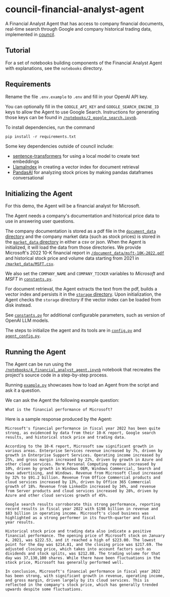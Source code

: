 # council-financial-analyst-agent

A Financial Analyst Agent that has access to company financial documents, real-time search through Google and company historical trading data, implemented in [council](https://github.com/chain-ml/council).

## Tutorial

For a set of notebooks building components of the Financial Analyst Agent with explanations, see the `notebooks` directory.

## Requirements

Rename the file `.env.example` to `.env` and fill in your OpenAI API key.

You can optionally fill in the `GOOGLE_API_KEY` and `GOOGLE_SEARCH_ENGINE_ID` keys to allow the Agent to use Google Search. Instructions for generating those keys can be found in [`/notebooks/2_google_search.ipynb`](https://github.com/chain-ml/council-financial-analyst-agent/blob/main/notebooks/2_google_search.ipynb).

To install dependencies, run the command
```
pip install -r requirements.txt
```

Some key dependencies outside of council include:
- [sentence-transformers](https://github.com/UKPLab/sentence-transformers) for using a local model to create text embeddings 
- [LlamaIndex](https://github.com/jerryjliu/llama_index) in creating a vector index for document retrieval
- [PandasAI](https://github.com/gventuri/pandas-ai) for analyzing stock prices by making pandas dataframes conversational 

## Initializing the Agent

For this demo, the Agent will be a financial analyst for Microsoft.

The Agent needs a company's documentation and historical price data to use in answering user questions.

The company documentation is stored as a pdf file in the [`document_data` directory](https://github.com/chain-ml/council-financial-analyst-agent/tree/main/document_data) and the company market data (such as stock prices) is stored in the [`market_data` directory](https://github.com/chain-ml/council-financial-analyst-agent/tree/main/market_data) in either a csv or json. When the Agent is initialized, it will load the data from those directories. We provide Microsoft's 2022 10-K financial report in [`/document_data/msft-10K-2022.pdf`](https://github.com/chain-ml/council-financial-analyst-agent/blob/main/document_data/msft-10K-2022.pdf) and historical stock price and volume data starting from 2021 in [`/market_data/MSFT.csv`](https://github.com/chain-ml/council-financial-analyst-agent/blob/main/market_data/MSFT.csv). 

We also set the `COMPANY_NAME` and `COMPANY_TICKER` variables to *Microsoft* and *MSFT* in [`constants.py`](https://github.com/chain-ml/council-financial-analyst-agent/blob/main/constants.py).

For document retrieval, the Agent extracts the text from the pdf, builds a vector index and persists it in the [`storage` directory](https://github.com/chain-ml/council-financial-analyst-agent/tree/main/storage). Upon initialization, the Agent checks the `storage` directory if the vector index can be loaded from disk instead.

See [`constants.py`](https://github.com/chain-ml/council-financial-analyst-agent/blob/main/constants.py) for additional configurable parameters, such as version of OpenAI LLM models.

The steps to initialize the agent and its tools are in [`config.py`](https://github.com/chain-ml/council-financial-analyst-agent/blob/main/config.py) and [`agent_config.py`](https://github.com/chain-ml/council-financial-analyst-agent/blob/main/agent_config.py).

## Running the Agent

The Agent can be run using the [`/notebooks/4_financial_analyst_agent.ipynb`](https://github.com/chain-ml/council-financial-analyst-agent/blob/main/notebooks/4_financial_analyst_agent.ipynb) notebook that recreates the project's source code in a step-by-step process.

Running [`example.py`](https://github.com/chain-ml/council-financial-analyst-agent/blob/main/.env.example) showcases how to load an Agent from the script and ask it a question. 

We can ask the Agent the following example question: 
```
What is the financial performance of Microsoft?
```

Here is a sample response produced by the Agent:
```
Microsoft's financial performance in fiscal year 2022 has been quite strong, as evidenced by data from their 10-K report, Google search results, and historical stock price and trading data.

According to the 10-K report, Microsoft saw significant growth in various areas. Enterprise Services revenue increased by 7%, driven by growth in Enterprise Support Services. Operating income increased by 25%, and gross margin increased by 22%, driven by growth in Azure and other cloud services. More Personal Computing revenue increased by 10%, driven by growth in Windows OEM, Windows Commercial, Search and news advertising, and Windows. Revenue from Microsoft Cloud increased by 32% to $91.2 billion. Revenue from Office Commercial products and cloud services increased by 13%, driven by Office 365 Commercial growth of 18%. Revenue from LinkedIn increased by 34%, and revenue from Server products and cloud services increased by 28%, driven by Azure and other cloud services growth of 45%.

Google search results corroborate this strong performance, reporting record results in fiscal year 2022 with $198 billion in revenue and $83 billion in operating income. Microsoft's cloud business was highlighted as a strong performer in its fourth-quarter and fiscal year results.

Historical stock price and trading data also indicate a positive financial performance. The opening price of Microsoft stock on January 4, 2021, was $222.53, and it reached a high of $223.00. The lowest point for the day was $214.81, and the closing price was $217.69. The adjusted closing price, which takes into account factors such as dividends and stock splits, was $212.88. The trading volume for that day was 37,130,100 shares. While there have been fluctuations in the stock price, Microsoft has generally performed well.

In conclusion, Microsoft's financial performance in fiscal year 2022 has been strong, with significant growth in revenue, operating income, and gross margin, driven largely by its cloud services. This is reflected in the company's stock price, which has generally trended upwards despite some fluctuations.
```
